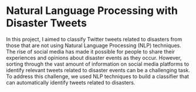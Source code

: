 # Natural Language Processing with Disaster Tweets
In this project, I aimed to classify Twitter tweets related to disasters from those that are not using Natural
Language Processing (NLP) techniques. The rise of social media has made it possible for people to share their experiences and
opinions about disaster events as they occur. However, sorting through the vast amount of information on social media platforms 
to identify relevant tweets related to disaster events can be a challenging task. To address this challenge, we used NLP
techniques to build a classifier that can automatically identify tweets related to disasters.
